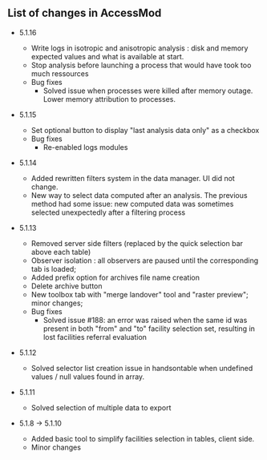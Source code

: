 ## List of changes in AccessMod

- 5.1.16
    - Write logs in isotropic and anisotropic analysis : disk and memory expected values and what is available at start.
    - Stop analysis before launching a process that would have took too much ressources
    - Bug fixes
        - Solved issue when processes were killed after memory outage. Lower memory attribution to processes.

- 5.1.15 
    - Set optional button to display "last analysis data only" as a checkbox
    - Bug fixes 
        - Re-enabled logs modules
- 5.1.14
    - Added rewritten filters system in the data manager. UI did not change.
    - New way to select data computed after an analysis. The previous method had some issue: new computed data was sometimes selected unexpectedly after a filtering process

- 5.1.13 
    - Removed server side filters (replaced by the quick selection bar above each table)
    - Observer isolation : all observers are paused until the corresponding tab is loaded;
    - Added prefix option for archives file name creation 
    - Delete archive button
    - New toolbox tab with "merge landover" tool and "raster preview"; minor changes; 
    - Bug fixes
        - Solved issue #188: an error was raised when the same id was present in both "from" and "to" facility selection set, resulting in lost facilities referral evaluation 

- 5.1.12 
  - Solved selector list creation issue in handsontable when undefined values / null values found in array.

- 5.1.11
  - Solved selection of multiple data to export 

- 5.1.8 -> 5.1.10 
  - Added basic tool to simplify facilities selection in tables, client side.
  - Minor changes

